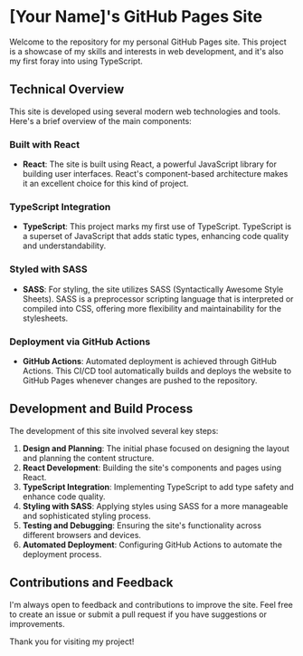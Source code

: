 # [Your Name]'s GitHub Pages Site

Welcome to the repository for my personal GitHub Pages site. This project is a showcase of my skills and interests in web development, and it's also my first foray into using TypeScript.

## Technical Overview

This site is developed using several modern web technologies and tools. Here's a brief overview of the main components:

### Built with React

- **React**: The site is built using React, a powerful JavaScript library for building user interfaces. React's component-based architecture makes it an excellent choice for this kind of project.

### TypeScript Integration

- **TypeScript**: This project marks my first use of TypeScript. TypeScript is a superset of JavaScript that adds static types, enhancing code quality and understandability.

### Styled with SASS

- **SASS**: For styling, the site utilizes SASS (Syntactically Awesome Style Sheets). SASS is a preprocessor scripting language that is interpreted or compiled into CSS, offering more flexibility and maintainability for the stylesheets.

### Deployment via GitHub Actions

- **GitHub Actions**: Automated deployment is achieved through GitHub Actions. This CI/CD tool automatically builds and deploys the website to GitHub Pages whenever changes are pushed to the repository.

## Development and Build Process

The development of this site involved several key steps:

1. **Design and Planning**: The initial phase focused on designing the layout and planning the content structure.
2. **React Development**: Building the site's components and pages using React.
3. **TypeScript Integration**: Implementing TypeScript to add type safety and enhance code quality.
4. **Styling with SASS**: Applying styles using SASS for a more manageable and sophisticated styling process.
5. **Testing and Debugging**: Ensuring the site's functionality across different browsers and devices.
6. **Automated Deployment**: Configuring GitHub Actions to automate the deployment process.

## Contributions and Feedback

I'm always open to feedback and contributions to improve the site. Feel free to create an issue or submit a pull request if you have suggestions or improvements.

Thank you for visiting my project!
